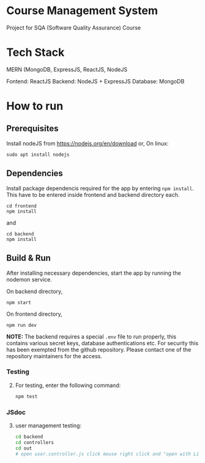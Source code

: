 # Course Management System
Project for SQA (Software Quality Assurance) Course


# Tech Stack
MERN (MongoDB, ExpressJS, ReactJS, NodeJS

Fontend: ReactJS
Backend: NodeJS + ExpressJS
Database: MongoDB


# How to run
## Prerequisites

Install nodeJS from https://nodejs.org/en/download
or,
On linux:
```
sudo apt install nodejs
```


## Dependencies
Install package dependencis required for the app by entering `npm install`. This have to be entered inside frontend and backend directory each.

```
cd frontend
npm install
```

and 

```
cd backend
npm install
```


## Build & Run
After installing necessary dependencies, start the app by running the nodemon service.

On backend directory,
```
npm start
```

On frontend directory,
```
npm run dev
```

**NOTE:** The backend requires a special `.env` file to run properly, this contains various secret keys, database authentications etc. For security this has been exempted from the github repository. Please contact one of the repository maintainers for the access.

### Testing

2. For testing, enter the following command:

   ```bash
   npm test
   ```

### JSdoc

3. user management testing:

   ```bash
   cd backend
   cd controllers
   cd out
   # open user.controller.js click mouse right click and "open with Live server" button.
   ```
